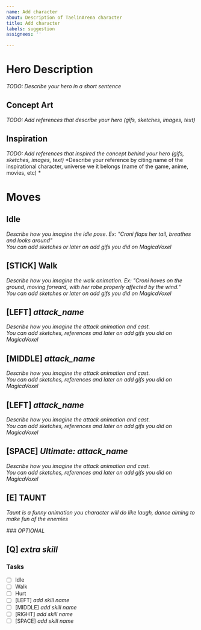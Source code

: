 ```yaml
---
name: Add character
about: Description of TaelinArena character
title: Add character
labels: suggestion
assignees: ''

---
```


# Hero Description
*TODO: Describe your hero in a short sentence*

## Concept Art
*TODO: Add references that describe your hero (gifs, sketches, images, text)*

## Inspiration
*TODO: Add references that inspired the concept behind your hero (gifs, sketches, images, text)*
*Describe your reference by citing name of the inspirational character, universe we it belongs (name of the game, anime, movies, etc) *

# Moves
## Idle
*Describe how you imagine the idle pose. Ex: "Croni flaps her tail, breathes and looks around"*  
*You can add sketches or later on add gifs you did on MagicaVoxel*

## [STICK] Walk
*Describe how you imagine the walk animation. Ex: "Croni hoves on the ground, moving forward, with her robe properly affected by the wind."*  
*You can add sketches or later on add gifs you did on MagicaVoxel*

## [LEFT] *attack_name*
*Describe how you imagine the attack animation and cast.*  
*You can add sketches, references and later on add gifs you did on MagicaVoxel*

## [MIDDLE] *attack_name*
*Describe how you imagine the attack animation and cast.*  
*You can add sketches, references and later on add gifs you did on MagicaVoxel*

## [LEFT] *attack_name*
*Describe how you imagine the attack animation and cast.*  
*You can add sketches, references and later on add gifs you did on MagicaVoxel*

## [SPACE] *Ultimate: attack_name*
*Describe how you imagine the attack animation and cast.*  
*You can add sketches, references and later on add gifs you did on MagicaVoxel*

## [E] TAUNT
*Taunt is a funny animation you character will do like laugh, dance aiming to make fun of the enemies*

*### OPTIONAL*
## [Q] *extra skill*

### Tasks
 - [ ] Idle
 - [ ] Walk
 - [ ] Hurt
 - [ ] [LEFT] *add skill name*
 - [ ] [MIDDLE] *add skill name*
 - [ ] [RIGHT] *add skill name*
 - [ ] [SPACE] *add skill name*
